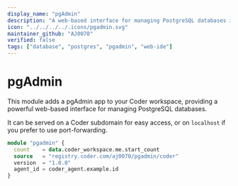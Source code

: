 ```yaml
---
display_name: "pgAdmin"
description: "A web-based interface for managing PostgreSQL databases in your Coder workspace."
icon: "../../../../.icons/pgadmin.svg"
maintainer_github: "AJ0070"
verified: false
tags: ["database", "postgres", "pgadmin", "web-ide"]
---
```


# pgAdmin

This module adds a pgAdmin app to your Coder workspace, providing a powerful web-based interface for managing PostgreSQL databases.

It can be served on a Coder subdomain for easy access, or on `localhost` if you prefer to use port-forwarding.

```tf
module "pgadmin" {
  count    = data.coder_workspace.me.start_count
  source   = "registry.coder.com/aj0070/pgadmin/coder"
  version  = "1.0.0"
  agent_id = coder_agent.example.id
}
```
